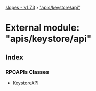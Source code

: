 [slopes - v1.7.3](../README.md) › ["apis/keystore/api"](_apis_keystore_api_.md)

# External module: "apis/keystore/api"

## Index

### RPCAPIs Classes

* [KeystoreAPI](../classes/_apis_keystore_api_.keystoreapi.md)
